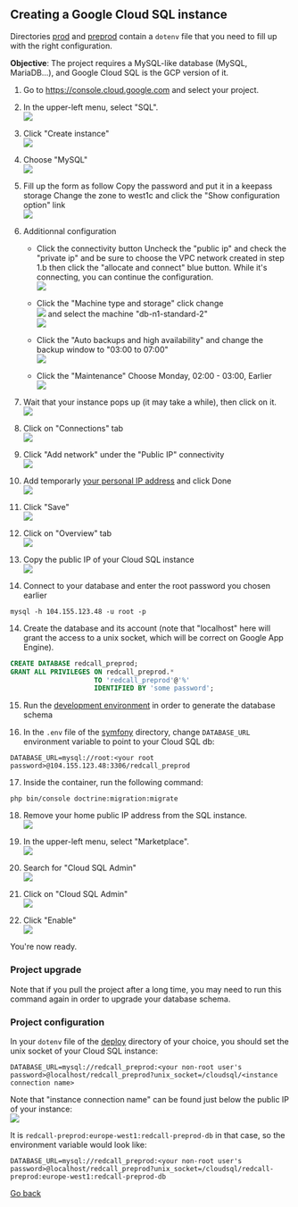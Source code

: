 
## Creating a Google Cloud SQL instance

Directories [prod](../../deploy/prod) and [preprod](../../deploy/preprod) 
contain a `dotenv` file that you need to fill up with the right configuration.

**Objective**:
The project requires a MySQL-like database (MySQL, MariaDB...), and 
Google Cloud SQL is the GCP version of it.

1. Go to https://console.cloud.google.com and select your project.

2. In the upper-left menu, select "SQL".
<br/>![](07/01.png)

3. Click "Create instance"
<br/>![](07/02.png)

4. Choose "MySQL"
<br/>![](07/03.png)

5. Fill up the form as follow
Copy the password and put it in a keepass storage
Change the zone to west1c
and click the "Show configuration option" link
<br/>![](07/04.png)

5. Additionnal configuration
    - Click the connectivity button
Uncheck the "public ip" and check the "private ip" and be sure to choose the VPC network created in step 1.b
then click the "allocate and connect" blue button.
While it's connecting, you can continue the configuration.
<br/>![](07/04.a.png)

    - Click the "Machine type and storage"
click change
<br/>![](07/04.b.png)
and select the machine "db-n1-standard-2"
<br/>![](07/04.c.png)

    - Click the "Auto backups and high availability"
and change the backup window to "03:00 to 07:00"
<br/>![](07/04.d.png)

    - Click the "Maintenance"
Choose Monday, 02:00 - 03:00, Earlier
<br/>![](07/04.e.png)

6. Wait that your instance pops up (it may take a while), then click on it.
<br/>![](07/05.png)

7. Click on "Connections" tab 
<br/>![](07/06.png)

8. Click "Add network" under the "Public IP" connectivity
<br/>![](07/07.png)

9. Add temporarly [your personal IP address](https://www.google.com/search?q=my+ip) and click Done
<br/>![](07/08.png)

10. Click "Save"
<br/>![](07/09.png)

11. Click on "Overview" tab
<br/>![](07/10.png)

12. Copy the public IP of your Cloud SQL instance
<br/>![](07/11.png)

13. Connect to your database and enter the root password you chosen earlier

```
mysql -h 104.155.123.48 -u root -p
```

14. Create the database and its account (note that "localhost" here will
grant the access to a unix socket, which will be correct on Google App Engine).

```sql
CREATE DATABASE redcall_preprod;
GRANT ALL PRIVILEGES ON redcall_preprod.* 
                     TO 'redcall_preprod'@'%'
                     IDENTIFIED BY 'some password';
```

15. Run the [development environment](00-development.md) in order to generate the database schema

16. In the `.env` file of the [symfony](../../symfony/) directory, change `DATABASE_URL` environment variable to point to your Cloud SQL db:

```
DATABASE_URL=mysql://root:<your root password>@104.155.123.48:3306/redcall_preprod
```

17. Inside the container, run the following command:

```
php bin/console doctrine:migration:migrate
```

18. Remove your home public IP address from the SQL instance.
<br/>![](07/12.png)

19. In the upper-left menu, select "Marketplace".
<br/>![](07/14.png)

20. Search for "Cloud SQL Admin"
<br/>![](07/15.png)

21. Click on "Cloud SQL Admin"
<br/>![](07/16.png)

22. Click "Enable"
<br/>![](07/17.png)

You're now ready.

### Project upgrade

Note that if you pull the project after a long time, you may need to run
this command again in order to upgrade your database schema.

### Project configuration

In your `dotenv` file of the [deploy](../../deploy) directory of your choice,
you should set the unix socket of your Cloud SQL instance:

```
DATABASE_URL=mysql://redcall_preprod:<your non-root user's password>@localhost/redcall_preprod?unix_socket=/cloudsql/<instance connection name>
```

Note that "instance connection name" can be found just below the public IP of your instance:
<br/>![](07/13.png)

It is `redcall-preprod:europe-west1:redcall-preprod-db` in that case, so the environment variable would look like:

```
DATABASE_URL=mysql://redcall_preprod:<your non-root user's password>@localhost/redcall_preprod?unix_socket=/cloudsql/redcall-preprod:europe-west1:redcall-preprod-db
```

[Go back](../../README.md)
